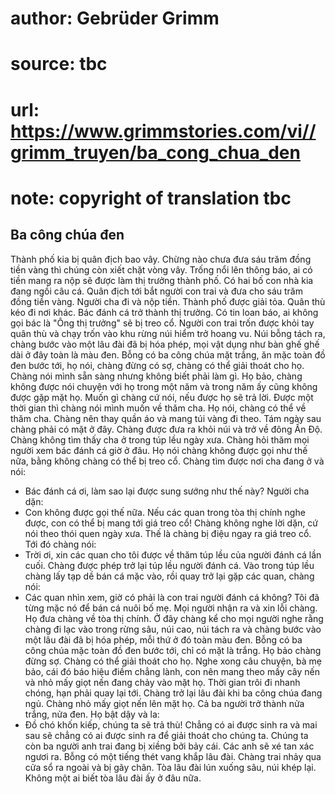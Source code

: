 # author: Gebrüder Grimm
# source: tbc
# url: https://www.grimmstories.com/vi//grimm_truyen/ba_cong_chua_den
# note: copyright of translation tbc

## Ba công chúa đen 

Thành phố kia bị quân địch bao vây. Chừng nào chưa đưa sáu trăm đồng
tiền vàng thì chúng còn xiết chặt vòng vây. Trống nổi lên thông báo, ai
có tiền mang ra nộp sẽ được làm thị trưởng thành phố.
Có hai bố con nhà kia đang ngồi câu cá. Quân địch tới bắt người con trai
và đưa cho sáu trăm đồng tiền vàng.
Người cha đi và nộp tiền. Thành phố được giải tỏa. Quân thù kéo đi nơi
khác. Bác đánh cá trở thành thị trưởng. Có tin loan báo, ai không gọi
bác là "Ông thị trưởng" sẽ bị treo cổ.
Người con trai trốn được khỏi tay quân thù và chạy trốn vào khu rừng núi
hiểm trở hoang vu. Núi bỗng tách ra, chàng bước vào một lâu đài đã bị
hóa phép, mọi vật dụng như bàn ghế ghế dài ở đây toàn là màu đen. Bỗng
có ba công chúa mặt trắng, ăn mặc toàn đồ đen bước tới, họ nói, chàng
đừng có sợ, chàng có thể giải thoát cho họ. Chàng nói mình sẵn sàng
nhưng không biết phải làm gì. Họ bảo, chàng không được nói chuyện với họ
trong một năm và trong năm ấy cũng không được gặp mặt họ. Muốn gì chàng
cứ nói, nếu được họ sẽ trả lời.
Được một thời gian thì chàng nói mình muốn về thăm cha. Họ nói, chàng có
thể về thăm cha. Chàng nên thay quần áo và mang túi vàng đi theo. Tám
ngày sau chàng phải có mặt ở đây. Chàng được đưa ra khỏi núi và trở về
đông Ấn Độ. Chàng không tìm thấy cha ở trong túp lều ngày xưa. Chàng hỏi
thăm mọi người xem bác đánh cá giờ ở đâu. Họ nói chàng không được gọi
như thế nữa, bằng không chàng có thể bị treo cổ. Chàng tìm được nơi cha
đang ở và nói:
- Bác đánh cá ơi, làm sao lại được sung sướng như thế này?
Người cha dặn:
- Con không được gọi thế nữa. Nếu các quan trong tòa thị chính nghe
được, con có thể bị mang tới giá treo cổ!
Chàng không nghe lời dặn, cứ nói theo thói quen ngày xưa. Thế là chàng
bị điệu ngay ra giá treo cổ. Tới đó chàng nói:
- Trời ơi, xin các quan cho tôi được về thăm túp lều của người đánh cá
lần cuối.
Chàng được phép trở lại túp lều người đánh cá. Vào trong túp lều chàng
lấy tạp dề bán cá mặc vào, rồi quay trở lại gặp các quan, chàng nói:
- Các quan nhìn xem, giờ có phải là con trai người đánh cá không? Tôi đã
từng mặc nó để bán cá nuôi bố mẹ.
Mọi người nhận ra và xin lỗi chàng. Họ đưa chàng về tòa thị chính. Ở đây
chàng kể cho mọi người nghe rằng chàng đi lạc vào trong rừng sâu, núi
cao, núi tách ra và chàng bước vào một lâu đài đã bị hóa phép, mỗi thứ ở
đó toàn màu đen. Bỗng có ba công chúa mặc toàn đồ đen bước tới, chỉ có
mặt là trắng. Họ bảo chàng đừng sợ. Chàng có thể giải thoát cho họ. Nghe
xong câu chuyện, bà mẹ bảo, cái đó báo hiệu điềm chẳng lành, con nên
mang theo mấy cây nến và nhỏ mấy giọt nến đang chảy vào mặt họ.
Thời gian trôi đi nhanh chóng, hạn phải quay lại tới. Chàng trở lại lâu
đài khi ba công chúa đang ngủ. Chàng nhỏ mấy giọt nến lên mặt họ. Cả ba
người trở thành nửa trắng, nửa đen. Họ bật dậy và la:
- Đồ chó khốn kiếp, chúng ta sẽ trả thù! Chẳng có ai được sinh ra và mai
sau sẽ chẳng có ai được sinh ra để giải thoát cho chúng ta. Chúng ta còn
ba người anh trai đang bị xiềng bởi bảy cái. Các anh sẽ xé tan xác ngươi
ra.
Bỗng có một tiếng thét vang khắp lâu đài. Chàng trai nhảy qua cửa sổ ra
ngoài và bị gãy chân. Tòa lâu đài lún xuống sâu, núi khép lại. Không một
ai biết tòa lâu đài ấy ở đâu nữa.
